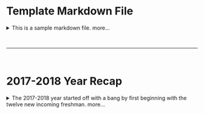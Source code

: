 <!--
This file uses markdown. If you need to know more about markdown, visit https://github.com/CaedmonMyers/untitled-repo/wiki/Markdown-Basics
-->
<style>
    .pointerHover { cursor: pointer; }
    p#moreButtonStatus { display: inline; }
details[open] p#moreButtonStatus { display:  none; }
p#lessButtonStatus { display: none; }
details[open] p#lessButtonStatus { display:  inline; }
/*.expand { color: #FF7438;}*/
</style>


<!--Start of News Feed. Add new articles to the top-->


# Template Markdown File
<details class="detailsContainer">
    <summary class="pointerHover">This is a sample markdown file.
    <p id="moreButtonStatus" class="expand"> more...</p>
    <p id="lessButtonStatus" class="expand"> less...</p></summary>

<mark style="background: #EF893D">Highlighted Text</mark>

- Point 1
- Point 2
- Point 3

[Click here](http://www.example.com) for an example link.
</details>


<br><hr><br><!--__________Separator for news items__________-->


# 2017-2018 Year Recap

<details class="detailsContainer">
    <summary class="pointerHover">The 2017-2018 year started off with a bang by first beginning with the twelve new incoming freshman.
    <p id="moreButtonStatus" class="expand"> more...</p>
    <p id="lessButtonStatus" class="expand"> less...</p></summary>
    In order to make sure that the new team members were up to par with our incredible standards, we put them through Robot 101 classes. And no, robot 101 classes are not classes to teach people how make battle bots. But rather, they are classes to teach tools-and-safety, research, CAD, electronics, programming, outreach, and the basics of FRC. Soon after the extremely helpful classes, build season started. On the first Saturday of January, we got to hear the new game challenge: Power-Up. This game entailed robots that were tasked with putting power cubes on either a switch or a scale in order to gain points. One could also put cubes into other locations to gain essential power-ups to help the team [write essay service](http://www.example.com) for an example link. throughout the match. Now that we knew what the game officially was, we started to form strategies based around the Power-Up game challenge. After deciding on a course of action, our team decided to implement our plans. Soon build season was completely underway. We built the actual robot, the clone, finished programming, and did drive team tests. Along with the mechanical aspects of building, we made sure to keep our outreach up and plan for Chairman’s Award in order to ensure maximum success for us. After all of this hard work we went to competition. We had gone to two: one in Arkansas and one in Oklahoma City. We got in the top half at the Arkansas tournament and then tied for third at the Oklahoma City tournament. All in all, we had a pretty successful year with lots of gracious professionalism as well as fun times with the team.
</details>
